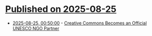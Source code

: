 # [Published on 2025-08-25](index.md)

* [2025-08-25, 00:50:00](https://soylentnews.org/article.pl?sid=25/08/23/2218218&from=rss) - [Creative Commons Becomes an Official UNESCO NGO Partner](https://soylentnews.org/article.pl?sid=25/08/23/2218218&from=rss)
